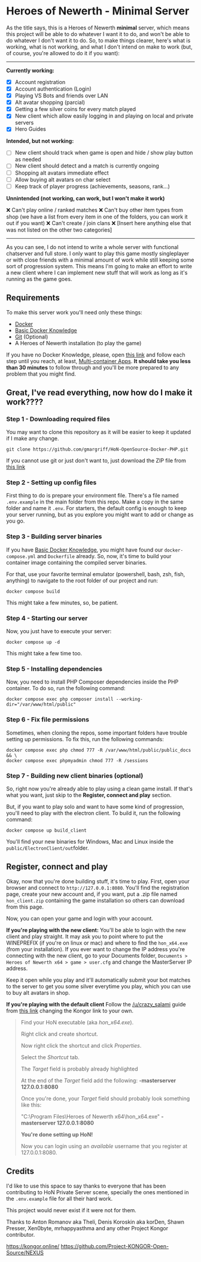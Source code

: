 
# Heroes of Newerth - Minimal Server 

As the title says, this is a Heroes of Newerth **minimal** server, which means this project will be able to do whatever I want it to do, and won't be able to do whatever I don't want it to do. So, to make things clearer, here's what is working, what is not working, and what I don't intend on make to work (but, of course, you're allowed to do it if you want):

---
**Currently working:**

 - [x] Account registration
 - [x] Account authentication (Login)
 - [x] Playing VS Bots and friends over LAN
 - [x] Alt avatar shopping (parcial)
 - [x] Getting a few silver coins for every match played
 - [x] New client which allow easily logging in and playing on local and private servers
 - [x] Hero Guides

**Intended, but not working:**

 - [ ] New client should track when game is open and hide / show play button as needed
 - [ ] New client should detect and a match is currently ongoing
 - [ ] Shopping alt avatars immediate effect
 - [ ] Allow buying alt avatars on char select
 - [ ] Keep track of player progress (achievements, seasons, rank...)

**Unnintended (not working, can work, but I won't make it work)**

❌ Can't play online / ranked matches
❌ Can't buy other item types from shop (we have a list from every item in one of the folders, you can work it out if you want)
❌ Can't create / join clans
❌ [Insert here anything else that was not listed on the other two categories]

---
As you can see, I do not intend to write a whole server with functional chatserver and full store. I only want to play this game mostly singleplayer or with close friends with a minimal amount of work while still keeping some sort of progression system. This means I'm going to make an effort to write a new client where I can implement new stuff that will work as long as it's running as the game goes.

## Requirements
To make this server work you'll need only these things:

-   [Docker](https://docs.docker.com/get-docker/)
-   [Basic Docker Knowledge](https://docs.docker.com/guides/get-started/)
-   [Git](https://git-scm.com/downloads) (Optional)
- A Heroes of Newerth installation (to play the game)

If you have no Docker Knowledge, please, open [this link](https://docs.docker.com/guides/walkthroughs/what-is-a-container/) and follow each step until you reach, at least, [Multi-container Apps](https://docs.docker.com/guides/walkthroughs/multi-container-apps/). **It should take you less than 30 minutes** to follow through and you'll be more prepared to any problem that you might find.

## Great, I've read everything, now how do I make it work????

### Step 1 - Downloading required files

You may want to clone this repository as it will be easier to keep it updated if I make any change.

```
git clone https://github.com/gmargriff/HoN-OpenSource-Docker-PHP.git
```

If you cannot use git or just don't want to, just download the ZIP file from [this link](https://github.com/gmargriff/HoN-OpenSource-Docker-PHP/archive/refs/heads/main.zip)

### Step 2 - Setting up config files

First thing to do is prepare your environment file. There's a file named `.env.example` in the main folder from this repo. Make a copy in the same folder and name it `.env`. For starters, the default config is enough to keep your server running, but as you explore you might want to add or change as you go.

### Step 3 - Building server binaries

If you have [Basic Docker Knowledge](https://docs.docker.com/guides/get-started/), you might have found our `docker-compose.yml` and `Dockerfile` already. So, now, it's time to build your container image containing the compiled server binaries.

For that, use your favorite terminal emulator (powershell, bash, zsh, fish, anything) to navigate to the root folder of our project and run:

```
docker compose build
```

This might take a few minutes, so, be patient.

### Step 4 - Starting our server

Now, you just have to execute your server:

```
docker compose up -d
```

This might take a few time too.

### Step 5 - Installing dependencies
Now, you need to install PHP Composer dependencies inside the PHP container. To do so, run the following command:

```
docker compose exec php composer install --working-dir="/var/www/html/public"
```

### Step 6 - Fix file permissions

Sometimes, when cloning the repos, some important folders have trouble setting up permissions. To fix this, run the following commands:
```
docker compose exec php chmod 777 -R /var/www/html/public/public_docs && \
docker compose exec phpmyadmin chmod 777 -R /sessions
```
### Step 7 - Building new client binaries (optional)
So, right now you're already able to play using a clean game install. If that's what you want, just skip to the **Register, connect and play** section.

But, if you want to play solo and want to have some kind of progression, you'll need to play with the electron client. To build it, run the following command:
```
docker compose up build_client
```

You'll find your new binaries for Windows, Mac and Linux inside the `public/ElectronClient/out`folder.

## Register, connect and play
Okay, now that you're done building stuff, it's time to play.
First, open your browser and connect to `http://127.0.0.1:8080`.
You'll find the registration page, create your new account and, if you want, put a .zip file named `hon_client.zip` containing the game installation so others can download from this page.

Now, you can open your game and login with your account.

**If you're playing with the new client:**
You'll be able to login with the new client and play straight. It may ask you to point where to put the WINEPREFIX (if you're on linux or mac) and where to find the `hon_x64.exe`  (from your installation). If you ever want to change the IP address you're connecting with the new client, go to your Documents folder, `Documents > Heroes of Newerth x64 > game > user.cfg` and change the MasterServer IP address.

Keep it open while you play and it'll automatically submit your bot matches to the server to get you some silver everytime you play, which you can use to buy alt avatars in shop.

**If you're playing with the default client**
Follow the [/u/crazy_salami](https://www.reddit.com/user/crazy_salami/) guide from [this link](https://www.reddit.com/r/HeroesofNewerth/comments/wj5kyd/guide_to_playing_hon_on_private_servers/) changing the Kongor link to your own.

> Find your HoN executable (aka _hon_x64.exe_).
> 
> Right click and create shortcut.
> 
> Now right click the shortcut and click _Properties_.
> 
> Select the _Shortcut_ tab.
> 
> The _Target_ field is probably already highlighted
> 
> At the end of the _Target_ field add the following: **-masterserver
> 127.0.0.1:8080**
> 
> Once you're done, your _Target_ field should probably look something
> like this:
> 
> "C:\Program Files\Heroes of Newerth x64\hon_x64.exe" **-masterserver
> 127.0.0.1:8080**
> 
> **You're done setting up HoN!**
> 
> Now you can login using an _available_ username that you register at
> 127.0.0.1:8080.

## Credits

I'd like to use this space to say thanks to everyone that has been contributing to HoN Private Server scene, specially the ones mentioned in the `.env.example` file for all their hard work.

This project would never exist if it were not for them.

Thanks to Anton Romanov aka Theli, Denis Koroskin aka korDen, Shawn Presser, Xen0byte, mrhappyasthma and any other Project Kongor contributor.

https://kongor.online/
https://github.com/Project-KONGOR-Open-Source/NEXUS
